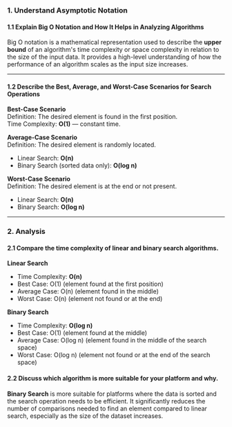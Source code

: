 ### 1. Understand Asymptotic Notation

#### 1.1 Explain Big O Notation and How It Helps in Analyzing Algorithms

Big O notation is a mathematical representation used to describe the **upper bound** of an algorithm's time complexity or space complexity in relation to the size of the input data. It provides a high-level understanding of how the performance of an algorithm scales as the input size increases.

---

#### 1.2 Describe the Best, Average, and Worst-Case Scenarios for Search Operations

**Best-Case Scenario**  
Definition: The desired element is found in the first position.  
Time Complexity: **O(1)** — constant time.

**Average-Case Scenario**  
Definition: The desired element is randomly located.  
- Linear Search: **O(n)**  
- Binary Search (sorted data only): **O(log n)**

**Worst-Case Scenario**  
Definition: The desired element is at the end or not present.  
- Linear Search: **O(n)**  
- Binary Search: **O(log n)**

---
### 2. Analysis

#### 2.1 Compare the time complexity of linear and binary search algorithms.

**Linear Search**
- Time Complexity: **O(n)**
- Best Case: O(1) (element found at the first position)
- Average Case: O(n) (element found in the middle)
- Worst Case: O(n) (element not found or at the end)

**Binary Search**
- Time Complexity: **O(log n)**
- Best Case: O(1) (element found at the middle)
- Average Case: O(log n) (element found in the middle of the search space)
- Worst Case: O(log n) (element not found or at the end of the search space)

#### 2.2 Discuss which algorithm is more suitable for your platform and why.

**Binary Search** is more suitable for platforms where the data is sorted and the search operation needs to be efficient. It significantly reduces the number of comparisons needed to find an element compared to linear search, especially as the size of the dataset increases.